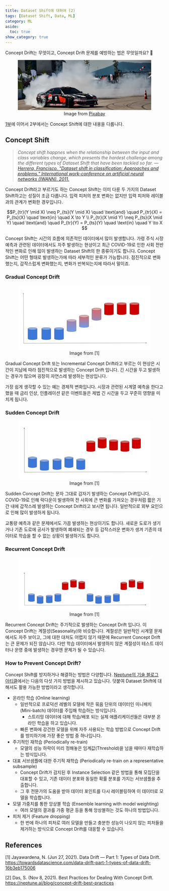 ```yaml
---
title: Dataset Shift에 대하여 (2)
tags: [Dataset Shift, Data, ML]
category: ML
aside:
  toc: true
show_category: true
---
```


Concept Drift는 무엇이고, Concept Drift 문제를 예방하는 법은 무엇일까요? 🤔

<!--more-->

<figure>
  <img src='/assets/images/2021-11-23-about-dataset-shift-2/drift.jpg'>
  <figcaption style="text-align: center;">Image from <a href="https://pixabay.com/photos/drift-car-race-speed-smoke-3723673/">Pixabay</a></figcaption>
</figure>


[1부](/ml/2021/11/19/about-dataset-shift-1.html)에 이어서 2부에서는 Concept Shift에 대한 내용을 다룹니다.

## Concept Shift

> *Concept shift happnes when the relationship between the input and class variables change, which presents the hardest challenge among the different types of Dataset Shift that have been tackled so far. —  [Herrera, Francisco. "Dataset shift in classification: Approaches and problems." International work-conference on artificial neural networks (IWANN). 2011.](http://iwann.ugr.es/2011/pdf/InvitedTalk-FHerrera-IWANN11.pdf)*
> 

Concept Drift라고 부르기도 하는 Concept Shift는 이미 다룬 두 가지의 Dataset Shift하고는 성질이 조금 다릅니다. 입력 피처의 분포 변화는 없지만 입력 피처와 레이블과의 관계가 변화한 경우입니다. 

$$P_{tr}(Y \mid X) \neq P_{ts}(Y \mid X) \quad \text{and} \quad P_{tr}(X) = P_{ts}(X) \quad \text{in} \quad X \to Y \\
P_{tr}(X \mid Y) \neq P_{ts}(X \mid Y) \quad \text{and} \quad P_{tr}(Y) = P_{ts}(Y) \quad \text{in} \quad Y \to X $$

Concept Shift는 시간의 흐름에 의존적인 데이터에서 많이 발생합니다. 가령 주식 시장 예측과 관련된 데이터에서도 자주 발생하는 현상이고 최근 COVID-19로 인한 사회 전반적인 변화로 인해 많이 발생하는 Dataset Shift의 한 종류이기도 합니다. Concept Shift는 어떤 형태로 발생하는가에 따라 세부적인 분류가 가능합니다. 점진적으로 변화했는지, 갑작스럽게 변화했는지, 변화가 반복되는지에 따라서 말이죠.

### Gradual Concept Drift

<figure>
  <img src='/assets/images/2021-11-23-about-dataset-shift-2/gradual_concept_drift.jpeg'>
  <figcaption style="text-align: center;">Image from [1]</figcaption>
</figure>

Gradual Concept Drift 또는 Incremental Concept Drift라고 부르는 이 현상은 시간이 지남에 따라 점진적으로 발생하는 Concept Drift 입니다. 긴 시간을 두고 발생하는 경우가 많으며 굉장히 자연스레 발생하는 현상입니다. 

가장 쉽게 생각할 수 있는 예는 경제적 변화입니다. 시장과 관련된 시계열 예측을 한다고 했을 때 금리 인상, 인플레이션 같은 이벤트들은 제법 긴 시간을 두고 꾸준히 영향을 미치게 됩니다.

### Sudden Concept Drift

<figure>
  <img src='/assets/images/2021-11-23-about-dataset-shift-2/sudden_concept_drift.jpeg'>
  <figcaption style="text-align: center;">Image from [1]</figcaption>
</figure>

Sudden Concept Drift는 문자 그대로 갑자기 발생하는 Concept Drift입니다. COVID-19로 인해 락다운이 발생하여 전 사회에 큰 변화를 가져오는 경우처럼 짧은 기간 내에 갑작스레 발생하는 Concept Drift라고 보시면 됩니다. 일반적으로 외부 요인으로 인해 많이 발생하게 됩니다.

교통량 예측과 같은 문제에서도 가끔 발생하는 현상이기도 합니다. 새로운 도로가 생기거나 기존 도로에 공사가 발생하여 폐쇄되는 경우 등 갑작스러운 변화가 생겨 기존의 데이터로 학습을 할 수 없는 상황이 발생하기도 합니다.

### Recurrent Concept Drift

<figure>
  <img src='/assets/images/2021-11-23-about-dataset-shift-2/recurrent_concept_drift.jpeg'>
  <figcaption style="text-align: center;">Image from [1]</figcaption>
</figure>

Recurrent Concept Drift는 주기적으로 발생하는 Concept Drift 입니다. 이 Concept Drift는 계절성(Seasonality)와 비슷합니다. 계절성은 일반적인 시계열 문제에서도 자주 보이고, 그에 대한 대처도 어렵지 않기 때문에 Recurrent Concept Drift는 큰 문제가 되진 않습니다. 다만 학습 데이터에서 발생하지 않은 계절성이 테스트 데이터나 운영 중에 발생하는 경우엔 문제가 될 수 있습니다.

### How to Prevent Concept Drift?

Concept Shift를 방지하거나 해결하는 방법은 다양합니다. [Neptune의 기술 블로그 아티클](https://neptune.ai/blog/concept-drift-best-practices)에서는 다음의 다섯 가지 방법을 제시하고 있습니다. 덧붙여 Dataset Shift에 대해서도 활용 가능한 방법이라고 생각합니다.

- 온라인 학습 (Online learning)
    - 일반적으로 프로덕션 레벨의 모델에 작은 묶음 단위의 데이터인 미니배치(Mini-batch) 데이터를 주입해 학습하는 방식입니다.
        - 스트리밍 데이터에 대해 학습/배포 되는 실제 애플리케이션들은 대부분 온라인 학습을 하고 있습니다.
    - 빠른 변화에 강건한 모델을 위해 자주 사용되는 학습 방법으로 Concept Drift를 방지하기에 가장 좋은 방법 중 하나입니다.
- 주기적인 재학습 (Periodically re-train)
    - 모델의 성능 하락이 미리 정해놓은 임계값(Threshold)을 넘을 때마다 재학습하는 방식입니다.
- 대표 서브샘플에 대한 주기적 재학습 (Periodically re-train on a representative subsample)
    - Concept Drift가 감지된 후 Instance Selection 같은 방법을 통해 모집단을 대표할 수 있고, 기존 데이터 분포와 동일한 확률 분포를 가지는 서브샘플을 추출합니다.
    - 그 후 전문가의 도움을 받아 데이터 포인트를 다시 레이블링하여 이 데이터로 모델을 학습합니다.
- 모델 가중치를 통한 앙상블 학습 (Ensemble learning with model weighting)
    - 여러 모델의 결과를 가중 평균 등을 통해 앙상블하는 것도 하나의 방법입니다.
- 피처 제거 (Feature dropping)
    - 한 번에 하나의 피처로 여러 모델을 만들고 충분한 성능이 나오지 않는 피처들을 제거하는 방식으로 Concept Drift를 대응할 수 있습니다.

## References

[1] Jayawardena, N. (Jun 27, 2021). Data Drift — Part 1: Types of Data Drift. https://towardsdatascience.com/data-drift-part-1-types-of-data-drift-16b3eb175006

[2] Das, S. (Nov 8, 2021). Best Practices for Dealing With Concept Drift. https://neptune.ai/blog/concept-drift-best-practices